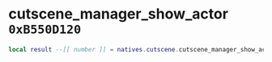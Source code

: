 # cutscene_manager_show_actor `0xB550D120`

```lua
local result --[[ number ]] = natives.cutscene.cutscene_manager_show_actor(_unk0 --[[ number ]])
```